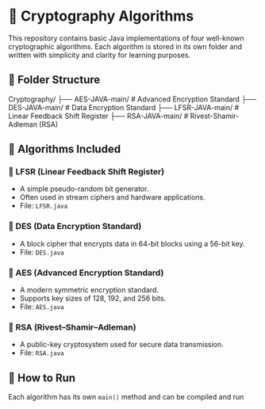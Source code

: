 # 🔐 Cryptography Algorithms

This repository contains basic Java implementations of four well-known cryptographic algorithms. Each algorithm is stored in its own folder and written with simplicity and clarity for learning purposes.

## 📂 Folder Structure

Cryptography/
├── AES-JAVA-main/ # Advanced Encryption Standard
├── DES-JAVA-main/ # Data Encryption Standard
├── LFSR-JAVA-main/ # Linear Feedback Shift Register
├── RSA-JAVA-main/ # Rivest-Shamir-Adleman (RSA)


## 📌 Algorithms Included

### 🔁 LFSR (Linear Feedback Shift Register)
- A simple pseudo-random bit generator.
- Often used in stream ciphers and hardware applications.
- File: `LFSR.java`

### 🔐 DES (Data Encryption Standard)
- A block cipher that encrypts data in 64-bit blocks using a 56-bit key.
- File: `DES.java`

### 🔐 AES (Advanced Encryption Standard)
- A modern symmetric encryption standard.
- Supports key sizes of 128, 192, and 256 bits.
- File: `AES.java`

### 🔐 RSA (Rivest–Shamir–Adleman)
- A public-key cryptosystem used for secure data transmission.
- File: `RSA.java`

## 🧪 How to Run

Each algorithm has its own `main()` method and can be compiled and run
